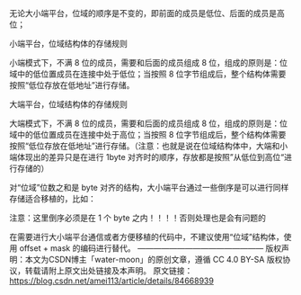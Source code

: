 无论大小端平台，位域的顺序是不变的，即前面的成员是低位、后面的成员是高位；

小端平台，位域结构体的存储规则

小端模式下，不满 8 位的成员，需要和后面的成员组成 8 位，组成的原则是：位域中的低位置成员在连接中处于低位；当按照 8 位字节组成后，整个结构体需要按照“低位存放在低地址”进行存储。

大端平台，位域结构体的存储规则

大端模式下，不满 8 位的成员，需要和后面的成员组成 8 位，组成的原则是：位域中的低位置成员在连接中处于高位；当按照 8 位字节组成后，整个结构体需要按照“低位存放在低地址”进行存储。（注意：也就是说在位域结构体中，大端和小端体现出的差异只是在进行 1byte 对齐时的顺序，存放都是按照”从低位到高位“进行存储的）

对“位域”位数之和是 byte 对齐的结构，大小端平台通过一些倒序是可以进行同样存储适合移植的，比如：



注意：这里倒序必须是在 1 个 byte 之内！！！！否则处理也是会有问题的

在需要进行大小端平台通信或者方便移植的代码中，不建议使用“位域”结构体，使用 offset + mask 的编码进行替代。
————————————————
版权声明：本文为CSDN博主「water-moon」的原创文章，遵循 CC 4.0 BY-SA 版权协议，转载请附上原文出处链接及本声明。
原文链接：https://blog.csdn.net/amei113/article/details/84668939